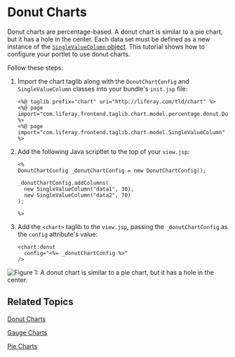 # Donut Charts [](id=donut-charts)

Donut charts are percentage-based. A donut chart is similar to a pie chart, but 
it has a hole in the center. Each data set must be defined as a new instance of 
the 
[`SingleValueColumn` object](@app-ref@/foundation/latest/javadocs/com/liferay/frontend/taglib/chart/model/SingleValueColumn.html). 
This tutorial shows how to configure your portlet to use donut charts. 

Follow these steps:

1.  Import the chart taglib along with the `DonutChartConfig` and 
    `SingleValueColumn` classes into your bundle's `init.jsp` file:

        <%@ taglib prefix="chart" uri="http://liferay.com/tld/chart" %>
        <%@ page import="com.liferay.frontend.taglib.chart.model.percentage.donut.DonutChartConfig" %>
        <%@ page import="com.liferay.frontend.taglib.chart.model.SingleValueColumn" %>

2.  Add the following Java scriptlet to the top of your `view.jsp`:

        <%
        DonutChartConfig _donutChartConfig = new DonutChartConfig();

        _donutChartConfig.addColumns(
          new SingleValueColumn("data1", 30),
          new SingleValueColumn("data2", 70)
        );

        %>

3.  Add the `<chart>` taglib to the `view.jsp`, passing the `_donutChartConfig` 
    as the `config` attribute's value:

        <chart:donut
          config="<%= _donutChartConfig %>"
        />
    
![Figure 1: A donut chart is similar to a pie chart, but it has a hole in the center.](../../../images/chart-taglib-donut.png)

## Related Topics [](id=related-topics)

[Donut Charts](/develop/tutorials/-/knowledge_base/7-1/donut-charts)

[Gauge Charts](/develop/tutorials/-/knowledge_base/7-1/line-charts)

[Pie Charts](/develop/tutorials/-/knowledge_base/7-1/scatter-charts)
